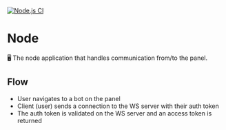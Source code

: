 [![Node.js CI](https://drone.rainnny.club/api/badges/Soda-App/Node/status.svg)](https://drone.rainnny.club/Soda-App/Node)

# Node
🖥 The node application that handles communication from/to the panel.

## Flow
- User navigates to a bot on the panel
- Client (user) sends a connection to the WS server with their auth token
- The auth token is validated on the WS server and an access token is returned
